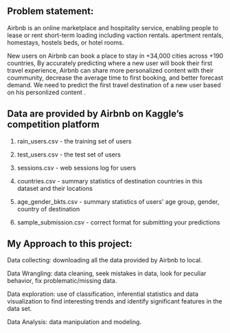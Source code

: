## Problem statement:
Airbnb is an online marketplace and hospitality service, enabling people to lease or rent short-term loading including vaction rentals. apertment rentals, homestays, hostels beds, or hotel rooms.

New users on Airbnb can book a place to stay in +34,000 cities across +190 countries, By accurately predicting where a new user will book their first travel experience, Airbnb can share more personalized content with their coummunity, decrease the average time to first booking, and better forecast demand. We need to predict the first travel destination of a new user based on his personlized content .

## Data are provided by Airbnb on Kaggle’s competition platform

1) rain_users.csv - the training set of users

2) test_users.csv - the test set of users

3) sessions.csv - web sessions log for users

4) countries.csv - summary statistics of destination countries in this dataset and their locations

5) age_gender_bkts.csv - summary statistics of users' age group, gender, country of destination

6) sample_submission.csv - correct format for submitting your predictions

## My Approach to this project:

Data collecting: downloading all the data provided by Airbnb to local.

Data Wrangling: data cleaning, seek mistakes in data, look for peculiar behavior, fix problematic/missing data.

Data exploration: use of classification, inferential statistics and data visualization to find interesting trends and identify significant features in the data set.

Data Analysis: data manipulation and modeling.
